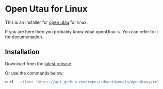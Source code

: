 # Open Utau for Linux

This is an installer for [open utau](https://github.com/stakira/OpenUtau) for linux.

If you are here then you probably know what openUtau is. You can refer to it for documentation.

## Installation
Download from the [latest release](https://github.com/adventHymnals/openUtau/releases/latest)

Or use the commands below:

```bash
curl --silent "https://api.github.com/repos/adventHymnals/openUtauy/releases/latest"|   grep "browser_download_url.*amd64.deb" | head -n 1 | cut -d : -f 2,3 | tr -d \"  | xargs wget -O tmp.deb && sudo dpkg -i tmp.deb
```

